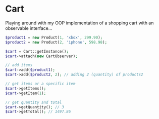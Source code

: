 Cart
====
Playing around with my OOP implementation of a shopping cart with an observable interface...

```php
$product1 = new Product(1, 'xbox', 299.90);
$product2 = new Product(2, 'iphone', 598.98);

$cart = Cart::getInstance();
$cart->attach(new CartObserver);

// add items
$cart->add($product1);
$cart->add($product2, 2); // adding 2 (quantity) of products2

// get items or a specific item
$cart->getItems();
$cart->getItem(1);

// get quantity and total
$cart->getQuantity(); // 3
$cart->getTotal(); // 1497.86
```